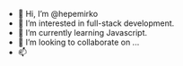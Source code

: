 - 👋 Hi, I’m @hepemirko
- 👀 I’m interested in full-stack development.
- 🌱 I’m currently learning Javascript.
- 💞️ I’m looking to collaborate on ...
- 📫

<!---
hepemirko/hepemirko is a ✨ special ✨ repository because its `README.md` (this file) appears on your GitHub profile.
You can click the Preview link to take a look at your changes.
--->
